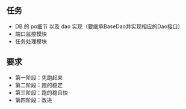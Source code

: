 ## 任务
- DB 的 po细节 以及 dao 实现（要继承BaseDao并实现相应的Dao接口）
- 端口监控模块
- 任务处理模块

## 要求
- 第一阶段：先跑起来
- 第二阶段：跑的稳定
- 第三阶段：跑的稳且快
- 第四阶段：改进